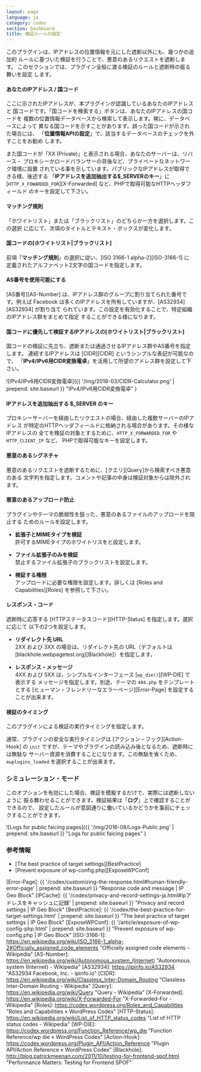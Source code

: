 ```yaml
---
layout: page
language: ja
category: codex
section: Dashboard
title: 検証ルールの設定
---
```


このプラグインは、IPアドレスの位置情報を元にした遮断以外にも、幾つかの追加的
ルールに基づいた検証を行うことで、悪意のあるリクエストを遮断します。
このセクションでは、プラグイン全般に渡る検証のルールと遮断時の振る舞いを設定
します。

<!--more-->

#### あなたのIPアドレス / 国コード ####

ここに示されたIPアドレスが、本プラグインが認識しているあなたのIPアドレスと
国コードです。「国コードを検索する」ボタンは、あなたのIPアドレスの国コードを
複数の位置情報データベースから検索して表示します。稀に、データベースによって
異なる国コードを示すことがあります。誤った国コードが示された場合には、
「**位置情報APIの設定**」で、該当するデータベースのチェックを外すことをお勧め
します。

また国コードが「XX (Private)」と表示される場合、あなたのサーバーは、リバース・
プロキシーかロードバランサーの背後など、プライベートなネットワーク環境に設置
されている事を示しています。パブリックなIPアドレスが取得できる様、後述する
「**IPアドレスを追加抽出する$_SERVERのキー**」に 
[`HTTP_X_FOWARDED_FOR`][X-Forwarded] など、PHPで取得可能なHTTPヘッダフィールド
のキーを設定して下さい。

#### マッチング規則 ####

「ホワイトリスト」または「ブラックリスト」のどちらか一方を選択します。この選択
に応じて、次項のタイトルとテキスト・ボックスが変化します。

#### 国コードの[ホワイトリスト|ブラックリスト] ####

前項「**マッチング規則**」の選択に従い、[ISO 3166-1 alpha-2][ISO-3166-1] に
定義されたアルファベット2文字の国コードを指定します。

#### AS番号を使用可能にする ####

[AS番号][AS-Number] は、IPアドレス群のグループに割り当てられた番号です。例えば 
Facebook は多くのIPアドレスを所有していますが、[AS32934][AS32934] が割り当て
られています。この設定を有効化することで、特定組織のIPアドレス群をまとめて指定
することができる様になります。

#### 国コードに優先して検証するIPアドレスの[ホワイトリスト|ブラックリスト] ####

国コードの検証に先立ち、遮断または通過させるIPアドレス群やAS番号を指定します。
連続するIPアドレスは [CIDR][CIDR] というシンプルな表記が可能なので、
「**IPv4/IPv6用CIDR変換電卓**」を活用して所望のアドレス群を設定して下さい。

![IPv4/IPv6用CIDR変換電卓]({{ '/img/2018-03/CIDR-Calculator.png' | prepend: site.baseurl }}
 "IPv4/IPv6用CIDR変換電卓"
)

#### IPアドレスを追加抽出する $_SERVER のキー ####

プロキシーサーバーを経由したリクエストの場合、経由した複数サーバーのIPアドレス
が特定のHTTPヘッダフィールドに格納される場合があります。その様なIPアドレスの
全てを検証の対象とするために、`HTTP_X_FORWARDED_FOR` や `HTTP_CLIENT_IP` など、
PHPで取得可能なキーを設定します。

#### 悪意のあるシグネチャ ####

悪意のあるリクエストを遮断するために、[クエリ][Query]から検索すべき悪意のある
文字列を指定します。コメントや記事の中身は検証対象からは除外されます。

#### 悪意のあるアップロード防止 ####

プラグインやテーマの脆弱性を狙った、悪意のあるファイルのアップロードを阻止する
ためのルールを設定します。

- **拡張子とMIMEタイプを検証**  
  許可するMIMEタイプのホワイトリスをと設定します。

- **ファイル拡張子のみを検証**  
  禁止するファイル拡張子のブラックリストを設定します。

- **検証する権限**  
  アップロードに必要な権限を設定します。詳しくは [Roles and Capabilities][Roles] 
  を参照して下さい。

#### レスポンス・コード ####

遮断時に応答する [HTTPステータスコード][HTTP-Status] を指定します。選択に応じて
以下の2つを設定します。

- **リダイレクト先 URL**  
  2XX および 3XX の場合は、リダイレクト先の URL（デフォルトは 
  [blackhole.webpagetest.org][Blackhole]）を指定します。

- **レスポンス・メッセージ**  
  4XX および 5XX は、シンプルなインターフェース [`wp_die()`][WP-DIE] で表示する
  メッセージを指定します。別途、テーマの `404.php` をテンプレートとする 
  [ヒューマン・フレンドリーなエラーページ][Error-Page] を設定することが出来ます。

#### 検証のタイミング ####

このプラグインによる検証の実行タイミングを指定します。

通常、プラグインの安全な実行タイミングは [アクション・フック][Action-Hook] の 
`init` ですが、テーマやプラグインの読み込み後となるため、遮断時には無駄な
サーバー資源を消費することになります。この無駄を省くため、`muplugins_loaded` 
を選択することが出来ます。

### シミュレーション・モード ###

このオプションを有効にした場合、検証を模擬するだけで、実際には遮断しないように
振る舞わせることができます。検証結果は「**ログ**」上で確認することができるので、
設定したルールが意図通りに働いているかどうかを事前にチェックすることができます。

![Logs for public faicing pages]({{ '/img/2016-08/Logs-Public.png' | prepend: site.baseurl }}
 "Logs for public faicing pages"
)

### 参考情報 ###

- [The best practice of target settings][BestPractice]
- [Prevent exposure of wp-config.php][ExposeWPConf]

[IP-Geo-Block]: https://wordpress.org/plugins/ip-geo-block/ "WordPress › IP Geo Block « WordPress Plugins"
[Error-Page]:   {{ '/codex/customizing-the-response.html#human-friendly-error-page'          | prepend: site.baseurl }} "Response code and message | IP Geo Block"
[IPCache]:      {{ '/codex/privacy-and-record-settings-ja.html#ipアドレスをキャッシュに記録' | prepend: site.baseurl }} "Privacy and record settings | IP Geo Block"
[BestPractice]: {{ '/codex/the-best-practice-for-target-settings.html' | prepend: site.baseurl }} "The best practice of target settings | IP Geo Block"
[ExposeWPConf]: {{ '/article/exposure-of-wp-config-php.html'           | prepend: site.baseurl }} "Prevent exposure of wp-config.php | IP Geo Block"
[ISO-3166-1]:   https://en.wikipedia.org/wiki/ISO_3166-1_alpha-2#Officially_assigned_code_elements "Officially assigned code elements - Wikipedia"
[AS-Number]:    https://en.wikipedia.org/wiki/Autonomous_system_(Internet) "Autonomous system (Internet) - Wikipedia"
[AS32934]:      https://ipinfo.io/AS32934 "AS32934 Facebook, Inc. - ipinfo.io"
[CIDR]:         https://en.wikipedia.org/wiki/Classless_Inter-Domain_Routing "Classless Inter-Domain Routing - Wikipedia"
[Query]:        https://en.wikipedia.org/wiki/Query "Query - Wikipedia"
[X-Forwarded]:  https://en.wikipedia.org/wiki/X-Forwarded-For "X-Forwarded-For - Wikipedia"
[Roles]:        https://codex.wordpress.org/Roles_and_Capabilities "Roles and Capabilities &laquo; WordPress Codex"
[HTTP-Status]:  https://en.wikipedia.org/wiki/List_of_HTTP_status_codes "List of HTTP status codes - Wikipedia"
[WP-DIE]:       https://codex.wordpress.org/Function_Reference/wp_die "Function Reference/wp die &laquo; WordPress Codex"
[Action-Hook]:  https://codex.wordpress.org/Plugin_API/Action_Reference "Plugin API/Action Reference &laquo; WordPress Codex"
[Blackhole]:    http://blog.patrickmeenan.com/2011/10/testing-for-frontend-spof.html "Performance Matters: Testing for Frontend SPOF"
